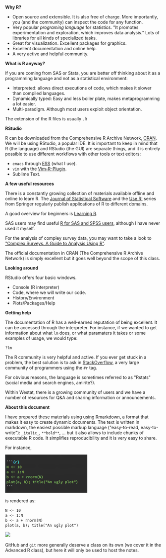 **Why R?**

-   Open source and extensible. It is also free of charge. More
    importantly, you (and the community) can inspect the code for any
    function.
-   Very popular *programing language* for statistics. "It promotes
    experimentation and exploration, which improves data analysis." Lots
    of libraries for all kinds of specialized tasks.
-   Great for visualization. Excellent packages for graphics.
-   Excellent documentation and online help.
-   A very active and helpful community.

**What is R anyway?**

If you are coming from SAS or Stata, you are better off thinking about
it as a programming language and not as a statistical environment:

-   Interpreted: allows direct executions of code, which makes it slower
    than compiled languages.
-   Dynamically typed: Easy and less boiler plate, makes metaprogramming
    a lot easier.
-   Multi-paradigm. Although most users exploit object orientation.

The extension of the R files is usually `.R`

**RStudio**

R can be downloaded from the Comprehensive R Archive Network,
[CRAN](https//cran.r-project.org). We will be using RStudio, a popular
IDE. It is important to keep in mind that R (the language) and RStudio
(the GUI) are separate things, and it is entirely possible to use
different workflows with other tools or text editors:

-   `emacs` through [ESS](http://ess.r-project.org/) (what I use).
-   `vim` with the
    [Vim-R-Plugin](http://www.vim.org/scripts/script.php?script_id=2628).
-   Sublime Text.

**A few useful resources**

There is a constantly growing collection of materials available offline
and online to learn R. The [Journal of Statistical
Software](http://www.jstatsoft.org/index) and the [Use
R!](http://www.springer.com/series/6991) series from Springer regularly
publish applications of R to different domains.

A good overview for beginners is [Learning
R](http://shop.oreilly.com/product/0636920028352.do).

SAS users may find useful [R for SAS and SPSS
users](http://www.springer.com/us/book/9781461406846), although I have
never used it myself.

For the analysis of compley survey data, you may want to take a look to
["Complex Surveys. A Guide to Analysis Using
R"](http://r-survey.r-forge.r-project.org/svybook/).

The official documentation in CRAN (The Comprehensive R Archive Network)
is simply excellent but it goes well beyond the scope of this class.

**Looking around**

RStudio offers four basic windows.

-   Console (R interpreter)
-   Code, where we will write our code.
-   History/Environment
-   Plots/Packages/Help

**Getting help**

The documentation of R has a well-earned reputation of being excellent.
It can be accessed through the interpreter. For instance, if we wanted
to get information about what `lm` does, or what paramaters it takes or
some examples of usage, we would type:

    ?lm

The R community is very helpful and active. If you ever get stuck in a
problem, the best solution is to ask in
[StackOverflow](http://stackoverflow.com/), a very large community of
programmers using the `#r` tag.

For obvious reasons, the language is sometimes referred to as "Rstats"
(social media and search engines, amirite?).

Within Westat, there is a growing community of users and we have a
number of resources for Q&A and sharing information or announcements.

**About this document**

I have prepared these materials using using
[Rmarkdown](http://rmarkdown.rstudio.com/), a format that makes it easy
to create dynamic documents. The text is written in markdown, the
easiest possible markup language ("easy-to-read, easy-to-write"):
`_italic_`, `**bold**`, ... but it also allows to include chunks of
executable R code. It simplifies reproducibility and it is very easy to
share.

For instance,

<p align="left">
<img src ="assets/raw-rmarkdown.png">
</p>
is rendered as:

    N <- 10
    a <- 1:N
    b <- a + rnorm(N)
    plot(a, b); title("An ugly plot")

![](/Users/gonzalorivero/westat/westraining-R/intro-to-R/00-intro_files/figure-markdown_strict/unnamed-chunk-2-1.png)

GitHub and `git` more generally deserve a class on its own (we cover it
in the Advanced R class), but here it will only be used to host the
notes.
